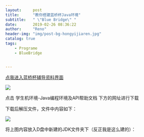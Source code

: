 ```yaml
---
layout:     post
title:      "教你搭建蓝桥杯Java环境"
subtitle:   " \"Blue Bridge\" "
date:       2019-02-26 08:36:22
author:     "Reno"
header-img: "img/post-bg-hongyijiaren.jpg"
catalog: true
tags:
    - Programe
    - BlueBridge


---
```


[点我进入蓝桥杯辅导资料界面](http://dasai.lanqiao.cn/pages/dasai/news_detail_w.html?id=644)

![](https://raw.githubusercontent.com/LSKReno/LSKReno.github.io/master/img/post-pic/%E8%93%9D%E6%A1%A5%E6%9D%AF/1.jpg)

点击 学生机环境-Java编程环境及API帮助文档 下方的网址进行下载

下载后解压文件，文件中内容如下：

![](https://raw.githubusercontent.com/LSKReno/LSKReno.github.io/master/img/post-pic/%E8%93%9D%E6%A1%A5%E6%9D%AF/2.jpg)

将上图内容放入D盘中新建的JDK文件夹下（反正我是这么建的）：





